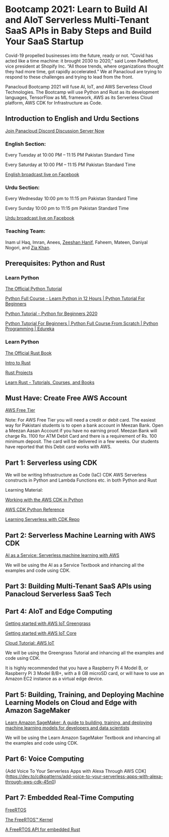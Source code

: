 # Bootcamp 2021: Learn to Build AI and AIoT Serverless Multi-Tenant SaaS APIs in Baby Steps and Build Your SaaS Startup

Covid-19 propelled businesses into the future, ready or not. “Covid has acted like a time machine: it brought 2030 to 2020,” said Loren Padelford, vice president at Shopify Inc. “All those trends, where organizations thought they had more time, got rapidly accelerated.” We at Panacloud are trying to respond to these challenges and trying to lead from the front.

Panacloud Bootcamp 2021 will fuse AI, IoT, and AWS Serverless Cloud Technologies. The Bootcamp will use Python and Rust as its development languages, TensorFlow as ML framework, AWS as its Serverless Cloud platform, AWS CDK for Infrastructure as Code.

## Introduction to English and Urdu Sections

[Join Panacloud Discord Discussion Server Now](https://discord.gg/kARFecfpAp)


### English Section:

Every Tuesday at 10:00 PM – 11:15 PM Pakistan Standard Time

Every Saturday at 10:00 PM – 11:15 PM Pakistan Standard Time

[English broadcast live on Facebook](https://www.facebook.com/groups/deep.learning.edu)



### Urdu Section:

Every Wednesday 10:00 pm to 11:15 pm Pakistan Standard Time

Every Sunday 10:00 pm to 11:15 pm Pakistan Standard Time

[Urdu broadcast live on Facebook](https://www.facebook.com/groups/deep.learning.edu)


### Teaching Team:

Inam ul Haq, Imran, Anees, [Zeeshan Hanif](https://github.com/zeeshanhanif), Faheem, Mateen, Daniyal Nogori, and [Zia Khan](https://github.com/ziaukhan).

## Prerequisites: Python and Rust

### Learn Python

[The Official Python Tutorial](https://docs.python.org/3/tutorial/index.html)

[Python Full Course - Learn Python in 12 Hours | Python Tutorial For Beginners](https://www.youtube.com/watch?v=WGJJIrtnfpk)

[Python Tutorial - Python for Beginners 2020](https://www.youtube.com/watch?v=kqtD5dpn9C8)

[Python Tutorial For Beginners | Python Full Course From Scratch | Python Programming | Edureka](https://www.youtube.com/watch?v=vaysJAMDaZw)

### Learn Python

[The Official Rust Book](https://doc.rust-lang.org/book/)

[Intro to Rust](https://www.youtube.com/playlist?list=PLJbE2Yu2zumDF6BX6_RdPisRVHgzV02NW)

[Rust Projects](https://www.youtube.com/playlist?list=PLJbE2Yu2zumDF6BX6_RdPisRVHgzV02NW)

[Learn Rust - Tutorials, Courses, and Books](https://gitconnected.com/learn/rust)

## Must Have: Create Free AWS Account

[AWS Free Tier](https://aws.amazon.com/free/)

Note: For AWS Free Tier you will need a credit or debit card. The easiest way for Pakistani students is to open a bank account in Meezan Bank. Open a Meezan Aasan Account if you have no earning proof. Meezan Bank will charge Rs. 1100 for ATM Debit Card and there is a requirement of Rs. 100 minimum deposit. The card will be delivered in a few weeks. Our students have reported that this Debit card works with AWS.

## Part 1: Serverless using CDK

We will be writing Infrastructure as Code (IaC) CDK AWS Serverless constructs in Python and Lambda Functions etc. in both Python and Rust

Learning Material:

[Working with the AWS CDK in Python](https://docs.aws.amazon.com/cdk/latest/guide/work-with-cdk-python.html)

[AWS CDK Python Reference](https://docs.aws.amazon.com/cdk/api/latest/python/index.html)

[Learning Serverless with CDK Repo](https://github.com/panacloud-modern-global-apps/full-stack-serverless-cdk)

## Part 2: Serverless Machine Learning with AWS CDK

[AI as a Service: Serverless machine learning with AWS](https://www.manning.com/books/ai-as-a-service)

We will be using the AI as a Service Textbook and inhancing all the examples and code using CDK.

## Part 3: Building Multi-Tenant SaaS APIs using Panacloud Serverless SaaS Tech

## Part 4: AIoT and Edge Computing 

[Getting started with AWS IoT Greengrass](https://docs.aws.amazon.com/greengrass/latest/developerguide/gg-gs.html)

[Getting started with AWS IoT Core](https://docs.aws.amazon.com/iot/latest/developerguide/iot-gs.html)

[Cloud Tutorial: AWS IoT](https://www.cse.wustl.edu/~lu/cse521s/Slides/aws-iot.pdf)

We will be using the Greengrass Tutorial and inhancing all the examples and code using CDK.

It is highly recommended that you have a Raspberry Pi 4 Model B, or Raspberry Pi 3 Model B/B+, with a 8 GB microSD card, or will have to use an Amazon EC2 instance as a virtual edge device.

## Part 5: Building, Training, and Deploying Machine Learning Models on Cloud and Edge with Amazon SageMaker

[Learn Amazon SageMaker: A guide to building, training, and deploying machine learning models for developers and data scientists](https://www.amazon.com/Learn-Amazon-SageMaker-developers-scientists/dp/180020891X)

We will be using the Learn Amazon SageMaker Textbook and inhancing all the examples and code using CDK.

## Part 6: Voice Computing

{Add Voice To Your Serverless Apps with Alexa Through AWS CDK](https://dev.to/cdkpatterns/add-voice-to-your-serverless-apps-with-alexa-through-aws-cdk-45n0)

## Part 7: Embedded Real-Time Computing

[FreeRTOS](https://aws.amazon.com/freertos/)

[The FreeRTOS™ Kernel](https://www.freertos.org/RTOS.html)

[A FreeRTOS API for embedded Rust](http://www.hashmismatch.net/libraries/freertos_rs/)


















